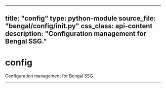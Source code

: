 
---
title: "config"
type: python-module
source_file: "bengal/config/__init__.py"
css_class: api-content
description: "Configuration management for Bengal SSG."
---

# config

Configuration management for Bengal SSG.

---


